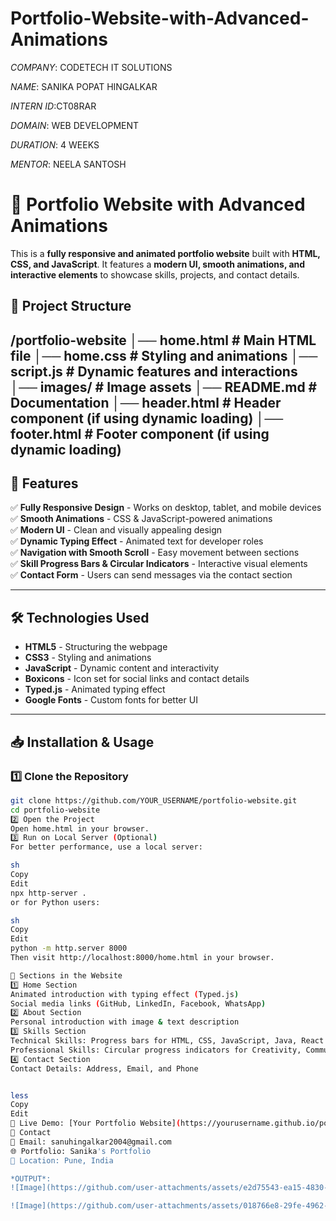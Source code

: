 # Portfolio-Website-with-Advanced-Animations
*COMPANY*: CODETECH IT SOLUTIONS

*NAME*: SANIKA POPAT HINGALKAR

*INTERN ID*:CT08RAR

*DOMAIN*: WEB DEVELOPMENT

*DURATION*: 4 WEEKS

*MENTOR*: NEELA SANTOSH

# 🚀 Portfolio Website with Advanced Animations  

This is a **fully responsive and animated portfolio website** built with **HTML, CSS, and JavaScript**. It features a **modern UI, smooth animations, and interactive elements** to showcase skills, projects, and contact details.

## 📂 Project Structure
/portfolio-website │── home.html # Main HTML file │── home.css # Styling and animations │── script.js # Dynamic features and interactions │── images/ # Image assets │── README.md # Documentation │── header.html # Header component (if using dynamic loading) │── footer.html # Footer component (if using dynamic loading)
---

## **🌟 Features**
✅ **Fully Responsive Design** - Works on desktop, tablet, and mobile devices  
✅ **Smooth Animations** - CSS & JavaScript-powered animations  
✅ **Modern UI** - Clean and visually appealing design  
✅ **Dynamic Typing Effect** - Animated text for developer roles  
✅ **Navigation with Smooth Scroll** - Easy movement between sections  
✅ **Skill Progress Bars & Circular Indicators** - Interactive visual elements  
✅ **Contact Form** - Users can send messages via the contact section  

---

## **🛠️ Technologies Used**
- **HTML5** - Structuring the webpage  
- **CSS3** - Styling and animations  
- **JavaScript** - Dynamic content and interactivity  
- **Boxicons** - Icon set for social links and contact details  
- **Typed.js** - Animated typing effect  
- **Google Fonts** - Custom fonts for better UI  

---

## **📥 Installation & Usage**
### **1️⃣ Clone the Repository**
```sh
git clone https://github.com/YOUR_USERNAME/portfolio-website.git
cd portfolio-website
2️⃣ Open the Project
Open home.html in your browser.
3️⃣ Run on Local Server (Optional)
For better performance, use a local server:

sh
Copy
Edit
npx http-server .
or for Python users:

sh
Copy
Edit
python -m http.server 8000
Then visit http://localhost:8000/home.html in your browser.

📌 Sections in the Website
1️⃣ Home Section
Animated introduction with typing effect (Typed.js)
Social media links (GitHub, LinkedIn, Facebook, WhatsApp)
2️⃣ About Section
Personal introduction with image & text description
3️⃣ Skills Section
Technical Skills: Progress bars for HTML, CSS, JavaScript, Java, React
Professional Skills: Circular progress indicators for Creativity, Communication, Problem Solving, Teamwork
4️⃣ Contact Section
Contact Details: Address, Email, and Phone


less
Copy
Edit
🔗 Live Demo: [Your Portfolio Website](https://yourusername.github.io/portfolio-website/)
📩 Contact
💬 Email: sanuhingalkar2004@gmail.com
🌐 Portfolio: Sanika's Portfolio
📍 Location: Pune, India

*OUTPUT*:
![Image](https://github.com/user-attachments/assets/e2d75543-ea15-4830-8d97-fb18f55b0afe)

![Image](https://github.com/user-attachments/assets/018766e8-29fe-4962-be11-706d442540d6)


